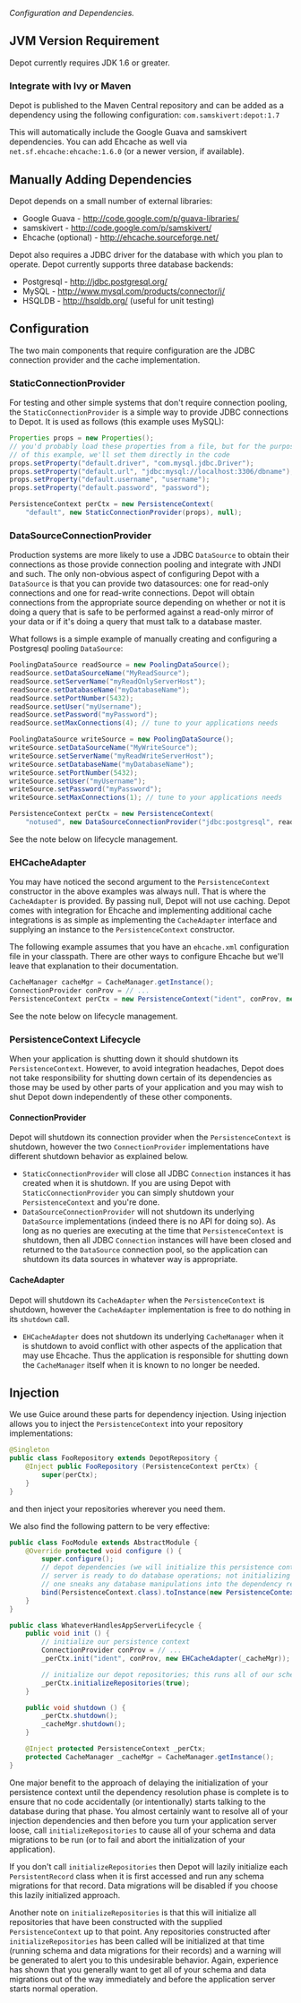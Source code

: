 _Configuration and Dependencies._

## JVM Version Requirement

Depot currently requires JDK 1.6 or greater.

### Integrate with Ivy or Maven

Depot is published to the Maven Central repository and can be added as a dependency using the
following configuration: `com.samskivert:depot:1.7`

This will automatically include the Google Guava and samskivert dependencies. You can add Ehcache
as well via `net.sf.ehcache:ehcache:1.6.0` (or a newer version, if available).

## Manually Adding Dependencies

Depot depends on a small number of external libraries:

  * Google Guava - http://code.google.com/p/guava-libraries/
  * samskivert - http://code.google.com/p/samskivert/
  * Ehcache (optional) - http://ehcache.sourceforge.net/

Depot also requires a JDBC driver for the database with which you plan to operate. Depot currently
supports three database backends:

  * Postgresql - http://jdbc.postgresql.org/
  * MySQL - http://www.mysql.com/products/connector/j/
  * HSQLDB - http://hsqldb.org/ (useful for unit testing)

## Configuration

The two main components that require configuration are the JDBC connection provider and the cache
implementation.

### StaticConnectionProvider

For testing and other simple systems that don't require connection pooling, the
`StaticConnectionProvider` is a simple way to provide JDBC connections to Depot. It is used as
follows (this example uses MySQL):

```java
Properties props = new Properties();
// you'd probably load these properties from a file, but for the purposes
// of this example, we'll set them directly in the code
props.setProperty("default.driver", "com.mysql.jdbc.Driver");
props.setProperty("default.url", "jdbc:mysql://localhost:3306/dbname");
props.setProperty("default.username", "username");
props.setProperty("default.password", "password");

PersistenceContext perCtx = new PersistenceContext(
    "default", new StaticConnectionProvider(props), null);
```

### DataSourceConnectionProvider

Production systems are more likely to use a JDBC `DataSource` to obtain their connections as those
provide connection pooling and integrate with JNDI and such. The only non-obvious aspect of
configuring Depot with a `DataSource` is that you can provide two datasources: one for read-only
connections and one for read-write connections. Depot will obtain connections from the appropriate
source depending on whether or not it is doing a query that is safe to be performed against a
read-only mirror of your data or if it's doing a query that must talk to a database master.

What follows is a simple example of manually creating and configuring a Postgresql pooling
`DataSource`:

```java
PoolingDataSource readSource = new PoolingDataSource();
readSource.setDataSourceName("MyReadSource");
readSource.setServerName("myReadOnlyServerHost");
readSource.setDatabaseName("myDatabaseName");
readSource.setPortNumber(5432);
readSource.setUser("myUsername");
readSource.setPassword("myPassword");
readSource.setMaxConnections(4); // tune to your applications needs

PoolingDataSource writeSource = new PoolingDataSource();
writeSource.setDataSourceName("MyWriteSource");
writeSource.setServerName("myReadWriteServerHost");
writeSource.setDatabaseName("myDatabaseName");
writeSource.setPortNumber(5432);
writeSource.setUser("myUsername");
writeSource.setPassword("myPassword");
writeSource.setMaxConnections(1); // tune to your applications needs

PersistenceContext perCtx = new PersistenceContext(
    "notused", new DataSourceConnectionProvider("jdbc:postgresql", readSource, writeSource), null);
```

See the note below on lifecycle management.

### EHCacheAdapter

You may have noticed the second argument to the `PersistenceContext` constructor in the above
examples was always null. That is where the `CacheAdapter` is provided. By passing null, Depot will
not use caching. Depot comes with integration for Ehcache and implementing additional cache
integrations is as simple as implementing the `CacheAdapter` interface and supplying an instance to
the `PersistenceContext` constructor.

The following example assumes that you have an `ehcache.xml` configuration file in your classpath.
There are other ways to configure Ehcache but we'll leave that explanation to their documentation.

```java
CacheManager cacheMgr = CacheManager.getInstance();
ConnectionProvider conProv = // ...
PersistenceContext perCtx = new PersistenceContext("ident", conProv, new EHCacheAdapter(cacheMgr));
```

See the note below on lifecycle management.

### PersistenceContext Lifecycle

When your application is shutting down it should shutdown its `PersistenceContext`. However, to
avoid integration headaches, Depot does not take responsibility for shutting down certain of its
dependencies as those may be used by other parts of your application and you may wish to shut Depot
down independently of these other components.

#### ConnectionProvider

Depot will shutdown its connection provider when the `PersistenceContext` is shutdown, however the
two `ConnectionProvider` implementations have different shutdown behavior as explained below.

  * `StaticConnectionProvider` will close all JDBC `Connection` instances it has created when it is
    shutdown. If you are using Depot with `StaticConnectionProvider` you can simply shutdown your
    `PersistenceContext` and you're done.
  * `DataSourceConnectionProvider` will not shutdown its underlying `DataSource` implementations
    (indeed there is no API for doing so). As long as no queries are executing at the time that
    `PersistenceContext` is shutdown, then all JDBC `Connection` instances will have been closed
    and returned to the `DataSource` connection pool, so the application can shutdown its data
    sources in whatever way is appropriate.

#### CacheAdapter

Depot will shutdown its `CacheAdapter` when the `PersistenceContext` is shutdown, however the
`CacheAdapter` implementation is free to do nothing in its `shutdown` call.

  * `EHCacheAdapter` does not shutdown its underlying `CacheManager` when it is shutdown to avoid
    conflict with other aspects of the application that may use Ehcache. Thus the application is
    responsible for shutting down the `CacheManager` itself when it is known to no longer be
    needed.

## Injection

We use Guice around these parts for dependency injection. Using injection allows you to inject the
`PersistenceContext` into your repository implementations:

```java
@Singleton
public class FooRepository extends DepotRepository {
    @Inject public FooRepository (PersistenceContext perCtx) {
        super(perCtx);
    }
}
```

and then inject your repositories wherever you need them.

We also find the following pattern to be very effective:

```java
public class FooModule extends AbstractModule {
    @Override protected void configure () {
        super.configure();
        // depot dependencies (we will initialize this persistence context later when the
        // server is ready to do database operations; not initializing it now ensures that no
        // one sneaks any database manipulations into the dependency resolution phase)
        bind(PersistenceContext.class).toInstance(new PersistenceContext());
    }
}

public class WhateverHandlesAppServerLifecycle {
    public void init () {
        // initialize our persistence context
        ConnectionProvider conProv = // ...
        _perCtx.init("ident", conProv, new EHCacheAdapter(_cacheMgr));

        // initialize our depot repositories; this runs all of our schema and data migrations
        _perCtx.initializeRepositories(true);
    }

    public void shutdown () {
        _perCtx.shutdown();
        _cacheMgr.shutdown();
    }

    @Inject protected PersistenceContext _perCtx;
    protected CacheManager _cacheMgr = CacheManager.getInstance();
}
```

One major benefit to the approach of delaying the initialization of your persistence context until
the dependency resolution phase is complete is to ensure that no code accidentally (or
intentionally) starts talking to the database during that phase. You almost certainly want to
resolve all of your injection dependencies and then before you turn your application server loose,
call `initializeRepositories` to cause all of your schema and data migrations to be run (or to fail
and abort the initialization of your application).

If you don't call `initializeRepositories` then Depot will lazily initialize each
`PersistentRecord` class when it is first accessed and run any schema migrations for that record.
Data migrations will be disabled if you choose this lazily initialized approach.

Another note on `initializeRepositories` is that this will initialize all repositories that have
been constructed with the supplied `PersistenceContext` up to that point. Any repositories
constructed after `initializeRepositories` has been called will be initialized at that time
(running schema and data migrations for their records) and a warning will be generated to alert you
to this undesirable behavior. Again, experience has shown that you generally want to get all of
your schema and data migrations out of the way immediately and before the application server starts
normal operation.
